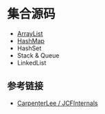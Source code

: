# 集合源码

- [ArrayList](https://github.com/ceezyyy/backend-notes/blob/master/Java/collections/notes/arraylist.md)
- [HashMap](https://github.com/ceezyyy/backend-notes/blob/master/Java/collections/notes/hashmap.md)
- HashSet
- Stack & Queue
- LinkedList

## 参考链接

- [CarpenterLee / JCFInternals](https://github.com/CarpenterLee/JCFInternals)